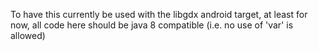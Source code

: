 To have this currently be used with the libgdx android target,
at least for now, all code here should be java 8 compatible
(i.e. no use of 'var' is allowed)
